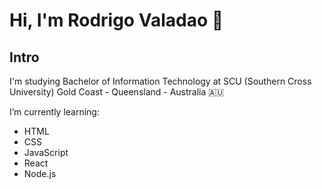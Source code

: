 # Hi, I'm Rodrigo Valadao 👋

## Intro

I'm studying Bachelor of Information Technology at SCU (Southern Cross University) Gold Coast - Queensland - Australia 🇦🇺

I’m currently learning:

- HTML
- CSS
- JavaScript
- React
- Node.js

<!--
**rodrigovaladao/rodrigovaladao** is a ✨ _special_ ✨ repository because its `README.md` (this file) appears on your GitHub profile.

Here are some ideas to get you started:

- 🔭 I’m currently working on ...
- 🌱 I’m currently learning ...
- 👯 I’m looking to collaborate on ...
- 🤔 I’m looking for help with ...
- 💬 Ask me about ...
- 📫 How to reach me: ...
- 😄 Pronouns: ...
- ⚡ Fun fact: ...
-->
